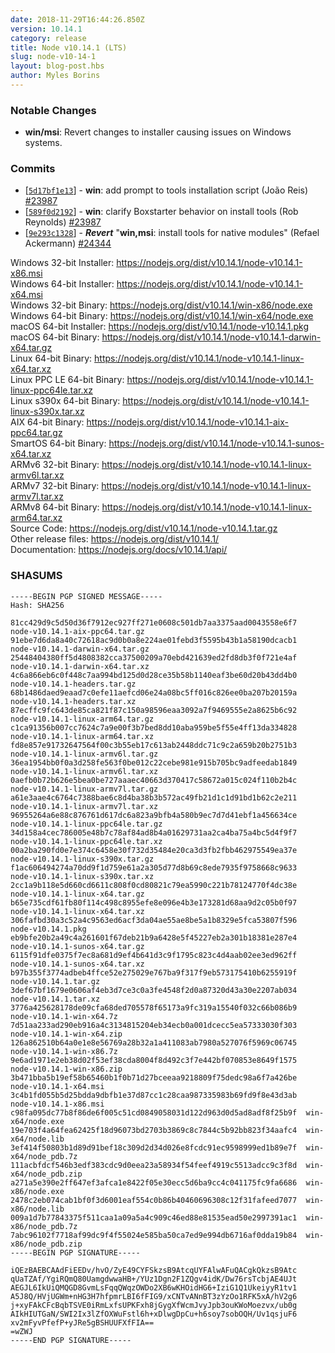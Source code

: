 ```yaml
---
date: 2018-11-29T16:44:26.850Z
version: 10.14.1
category: release
title: Node v10.14.1 (LTS)
slug: node-v10-14-1
layout: blog-post.hbs
author: Myles Borins
---
```


### Notable Changes

* **win/msi**: Revert changes to installer causing issues on Windows systems.

### Commits

* [[`5d17bf1e13`](https://github.com/nodejs/node/commit/5d17bf1e13)] - **win**: add prompt to tools installation script (João Reis) [#23987](https://github.com/nodejs/node/pull/23987)
* [[`589f0d2192`](https://github.com/nodejs/node/commit/589f0d2192)] - **win**: clarify Boxstarter behavior on install tools (Rob Reynolds) [#23987](https://github.com/nodejs/node/pull/23987)
* [[`9e293c1328`](https://github.com/nodejs/node/commit/9e293c1328)] - ***Revert*** "**win,msi**: install tools for native modules" (Refael Ackermann) [#24344](https://github.com/nodejs/node/pull/24344)

Windows 32-bit Installer: https://nodejs.org/dist/v10.14.1/node-v10.14.1-x86.msi<br>
Windows 64-bit Installer: https://nodejs.org/dist/v10.14.1/node-v10.14.1-x64.msi<br>
Windows 32-bit Binary: https://nodejs.org/dist/v10.14.1/win-x86/node.exe<br>
Windows 64-bit Binary: https://nodejs.org/dist/v10.14.1/win-x64/node.exe<br>
macOS 64-bit Installer: https://nodejs.org/dist/v10.14.1/node-v10.14.1.pkg<br>
macOS 64-bit Binary: https://nodejs.org/dist/v10.14.1/node-v10.14.1-darwin-x64.tar.gz<br>
Linux 64-bit Binary: https://nodejs.org/dist/v10.14.1/node-v10.14.1-linux-x64.tar.xz<br>
Linux PPC LE 64-bit Binary: https://nodejs.org/dist/v10.14.1/node-v10.14.1-linux-ppc64le.tar.xz<br>
Linux s390x 64-bit Binary: https://nodejs.org/dist/v10.14.1/node-v10.14.1-linux-s390x.tar.xz<br>
AIX 64-bit Binary: https://nodejs.org/dist/v10.14.1/node-v10.14.1-aix-ppc64.tar.gz<br>
SmartOS 64-bit Binary: https://nodejs.org/dist/v10.14.1/node-v10.14.1-sunos-x64.tar.xz<br>
ARMv6 32-bit Binary: https://nodejs.org/dist/v10.14.1/node-v10.14.1-linux-armv6l.tar.xz<br>
ARMv7 32-bit Binary: https://nodejs.org/dist/v10.14.1/node-v10.14.1-linux-armv7l.tar.xz<br>
ARMv8 64-bit Binary: https://nodejs.org/dist/v10.14.1/node-v10.14.1-linux-arm64.tar.xz<br>
Source Code: https://nodejs.org/dist/v10.14.1/node-v10.14.1.tar.gz<br>
Other release files: https://nodejs.org/dist/v10.14.1/<br>
Documentation: https://nodejs.org/docs/v10.14.1/api/

### SHASUMS

```
-----BEGIN PGP SIGNED MESSAGE-----
Hash: SHA256

81cc429d9c5d50d36f7912ec927ff271e0608c501db7aa3375aad0043558e6f7  node-v10.14.1-aix-ppc64.tar.gz
91ebe7d6da8a40c72618ac9d0b0a8e224ae01febd3f5595b43b1a58190dcacb1  node-v10.14.1-darwin-x64.tar.gz
25448404380ff5d4808382cca37500209a70ebd421639ed2fd8db3f0f721e4af  node-v10.14.1-darwin-x64.tar.xz
4c6a866eb6c0f448c7aa994bd125d0d28ce35b58b1140eaf3be60d20b43dd4b0  node-v10.14.1-headers.tar.gz
68b1486daed9eaad7c0efe11aefcd06e24a08bc5ff016c826ee0ba207b20159a  node-v10.14.1-headers.tar.xz
87ecffc9fc643de85ca821f87c150a98596eaa3092a7f9469555e2a8625b6c92  node-v10.14.1-linux-arm64.tar.gz
c1ca91356b007cc7624c7a9e00f3b7bed8dd10aba959be5f55e4ff13da334828  node-v10.14.1-linux-arm64.tar.xz
fd8e857e91732647564f00c3b55eb17c613ab2448ddc71c9c2a659b20b2751b3  node-v10.14.1-linux-armv6l.tar.gz
36ea1954bb0f0a3d258fe563f0be012c22cebe981e915b705bc9adfeedab1849  node-v10.14.1-linux-armv6l.tar.xz
0aefb0b72b626e5bea0be727aaaec40663d370417c58672a015c024f110b2b4c  node-v10.14.1-linux-armv7l.tar.gz
a61e3aae4c6764c7388bae6c8d4ba38b3b572ac49fb21d1c1d91bd1b62c2e211  node-v10.14.1-linux-armv7l.tar.xz
96955264a6e88c876761d617dc6a823a9bfb4a580b9ec7d7d41ebf1a456634ce  node-v10.14.1-linux-ppc64le.tar.gz
34d158a4cec786005e48b7c78af84ad8b4a01629731aa2ca4ba75a4bc5d4f9f7  node-v10.14.1-linux-ppc64le.tar.xz
00a2ba290fd0e7e374c6458e30f732d35484e20ca3d3fb2fbb462975549ea37e  node-v10.14.1-linux-s390x.tar.gz
f1ac606494274a70dd9f1d759e61a2a305d77d8b69c8ede7935f9758668c9633  node-v10.14.1-linux-s390x.tar.xz
2cc1a9b118e5d660cd6611c808f0cd80821c79ea5990c221b78124770f4dc38e  node-v10.14.1-linux-x64.tar.gz
b65e735cdf61fb80f114c498c8955efe8e096e4b3e173281d68aa9d2c05b0f97  node-v10.14.1-linux-x64.tar.xz
306fafbd30a3c52a4c9563ed6acf3da04ae55ae8be5a1b8329e5fca53807f596  node-v10.14.1.pkg
eb9bfe20b2a49c4a261601f67deb21b9a6428e5f45227eb2a301b18381e287e4  node-v10.14.1-sunos-x64.tar.gz
6115f91dfe0375f7ec8a681d9ef4b641d3c9f1795c823c4d4aab02ee3ed962ff  node-v10.14.1-sunos-x64.tar.xz
b97b355f3774adbeb4ffce52e275029e767ba9f317f9eb573175410b6255919f  node-v10.14.1.tar.gz
3def67bf1679e0606af4eb3d7ce3c0a3fe4548f2d0a87320d43a30e2207ab034  node-v10.14.1.tar.xz
3776a425628178de09cfa68ded705578f65173a9fc319a15540f032c66b086b9  node-v10.14.1-win-x64.7z
7d51aa233ad290eb916a4c3134815204eb34ecb0a001dcecc5ea57333030f303  node-v10.14.1-win-x64.zip
126a862510b64a0e1e8e56769a28b32a1a411083ab7980a527076f5969c06745  node-v10.14.1-win-x86.7z
9e6ad1971e2eb38d02f53ef38cda8004f8d492c3f7e442bf070853e8649f1575  node-v10.14.1-win-x86.zip
3b471bba5b19ef58b65460b1f0b71d27bceeaa9218809f75dedc98a6f7a426be  node-v10.14.1-x64.msi
3c4b1fd055b5d25bdda9dbfb1e37d87cc1c28caa987335983b69fd9f8e43d3ab  node-v10.14.1-x86.msi
c98fa095dc77b8f86de6f005c51cd0849058031d122d963d0d5ad8adf8f25b9f  win-x64/node.exe
19e703f4a64fea62425f18d96073bd2703b3869c8c7844c5b92bb823f34aafc4  win-x64/node.lib
3ef414f50803b1d89d91bef18c309d2d34d026e8fcdc91ec9598999ed1b89e7f  win-x64/node_pdb.7z
111acbfdcf546b3edf383cdc9d0eea23a58934f54feef4919c5513adcc9c3f8d  win-x64/node_pdb.zip
a271a5e390e2ff647ef3afca1e8422f05e30ecc5d6ba9cc4c041175fc9fa6686  win-x86/node.exe
2478c2eb074cab1bf0f3d6001eaf554c0b86b40460696308c12f31fafeed7077  win-x86/node.lib
009a1d7b77843375f511caa1a09a5a4c909c46ed88e81535ead50e2997391ac1  win-x86/node_pdb.7z
7abc96102f7718af99dc9f4f55024e585ba50ca7ed9e994db6716af0dda19b84  win-x86/node_pdb.zip
-----BEGIN PGP SIGNATURE-----

iQEzBAEBCAAdFiEEDv/hvO/ZyE49CYFSkzsB9AtcqUYFAlwAFuQACgkQkzsB9Atc
qUaTZAf/YgiRQmQ80UamgdwwaHB+/YUz1Dgn2F1ZQgv4idK/Dw76rsTcbjAE4UJt
AEGJL6IkUiQMQGD8GvmLsFqqQWqzOWDo2XB6wKHOidHG6+IziG1Q1UkeiyyR1tv1
A5J8Q/HVjUGWm+nHG3H7hfpmrLBI6fFIG9/xCNTvANnBT3zYzOo1RFK5xA/hV2g6
j+xyFAkCFcBqbTSVE0iRmLxfsUPKFxh8jGygXfWcmJvyJpb3ouKWoMoezvx/ub0g
AIkHIUTGaN/SWI2Ix3lZfOXWuFstl6h+xDlwgDpCu+h6soy7sobOQH/Uv1qsjuF6
xv2mFyvPfefP+yJRe5gBSHUUFXfFIA==
=wZWJ
-----END PGP SIGNATURE-----

```
